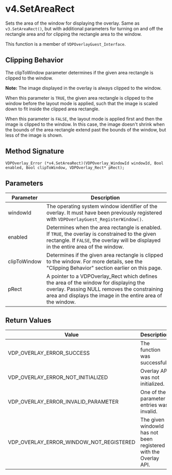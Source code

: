 # v4.SetAreaRect

Sets the area of the window for displaying the overlay. Same as `v3.SetAreaRect()`, but with additional parameters for turning on and off the rectangle area and for clipping the rectangle area to the window.

This function is a member of `VDPOverlayGuest_Interface`.

## Clipping Behavior

The clipToWindow parameter determines if the given area rectangle is clipped to the window.

**Note:** The image displayed in the overlay is always clipped to the window.

When this parameter is `TRUE`, the given area rectangle is clipped to the window before the layout mode is applied, such that the image is scaled down to fit inside the clipped area rectangle.

When this parameter is `FALSE`, the layout mode is applied first and then the image is clipped to the window. In this case, the image doesn't shrink when the bounds of the area rectangle extend past the bounds of the window, but less of the image is shown.

## Method Signature
```
VDPOverlay_Error (*v4.SetAreaRect)(VDPOverlay_WindowId windowId, Bool enabled, Bool clipToWindow, VDPOverlay_Rect* pRect);
```

## Parameters

| Parameter | Description |
| --------- | ----------- |
| windowId | The operating system window identifier of the overlay. It must have been previously registered with `VDPOverlayGuest_RegisterWindow()`. |
| enabled | Determines when the area rectangle is enabled. If `TRUE`, the overlay is constrained to the given rectangle. If `FALSE`, the overlay will be displayed in the entire area of the window. |
| clipToWindow | Determines if the given area rectangle is clipped to the window. For more details, see the "Clipping Behavior" section earlier on this page. |
| pRect | A pointer to a VDPOverlay_Rect which defines the area of the window for displaying the overlay. Passing NULL removes the constraining area and displays the image in the entire area of the window. |

## Return Values

| Value | Description |
| ----- | ----------- |
| VDP_OVERLAY_ERROR_SUCCESS | The function was successful. |
| VDP_OVERLAY_ERROR_NOT_INITIALIZED	| Overlay API was not initialized. |
| VDP_OVERLAY_ERROR_INVALID_PARAMETER | One of the parameter entries was invalid. |
| VDP_OVERLAY_ERROR_WINDOW_NOT_REGISTERED | The given windowId has not been registered with the Overlay API. |



